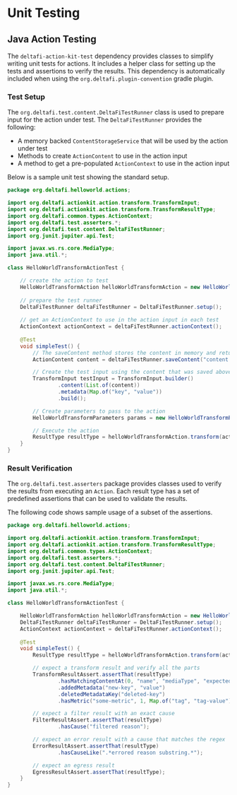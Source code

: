 # Unit Testing 

## Java Action Testing

The `deltafi-action-kit-test` dependency provides classes to simplify writing unit tests for actions. It includes a helper class for setting up the tests and assertions to verify the results. This dependency is automatically included when using the `org.deltafi.plugin-convention` gradle plugin.

### Test Setup

The `org.deltafi.test.content.DeltaFiTestRunner` class is used to prepare input for the action under test. The `DeltaFiTestRunner` provides the following:

- A memory backed `ContentStorageService` that will be used by the action under test
- Methods to create `ActionContent` to use in the action input
- A method to get a pre-populated `ActionContext` to use in the action input

Below is a sample unit test showing the standard setup.

```java
package org.deltafi.helloworld.actions;

import org.deltafi.actionkit.action.transform.TransformInput;
import org.deltafi.actionkit.action.transform.TransformResultType;
import org.deltafi.common.types.ActionContext;
import org.deltafi.test.asserters.*;
import org.deltafi.test.content.DeltaFiTestRunner;
import org.junit.jupiter.api.Test;

import javax.ws.rs.core.MediaType;
import java.util.*;

class HelloWorldTransformActionTest {

    // create the action to test
    HelloWorldTransformAction helloWorldTransformAction = new HelloWorldTransformAction();
    
    // prepare the test runner
    DeltaFiTestRunner deltaFiTestRunner = DeltaFiTestRunner.setup();
    
    // get an ActionContext to use in the action input in each test
    ActionContext actionContext = deltaFiTestRunner.actionContext();
    
    @Test
    void simpleTest() {
        // The saveContent method stores the content in memory and returns the ActionContent that points to it
        ActionContent content = deltaFiTestRunner.saveContent("content data", "content-name", "text/plain");

        // Create the test input using the content that was saved above
        TransformInput testInput = TransformInput.builder()
                .content(List.of(content))
                .metadata(Map.of("key", "value"))
                .build();

        // Create parameters to pass to the action
        HelloWorldTransformParameters params = new HelloWorldTransformParameters();

        // Execute the action
        ResultType resultType = helloWorldTransformAction.transform(actionContext, params, testInput);
    }
}
```

### Result Verification

The `org.deltafi.test.asserters` package provides classes used to verify the results from executing an `Action`. Each result type has a set of predefined assertions that can be used to validate the results.

The following code shows sample usage of a subset of the assertions.


```java
package org.deltafi.helloworld.actions;

import org.deltafi.actionkit.action.transform.TransformInput;
import org.deltafi.actionkit.action.transform.TransformResultType;
import org.deltafi.common.types.ActionContext;
import org.deltafi.test.asserters.*;
import org.deltafi.test.content.DeltaFiTestRunner;
import org.junit.jupiter.api.Test;

import javax.ws.rs.core.MediaType;
import java.util.*;

class HelloWorldTransformActionTest {

    HelloWorldTransformAction helloWorldTransformAction = new HelloWorldTransformAction();
    DeltaFiTestRunner deltaFiTestRunner = DeltaFiTestRunner.setup();
    ActionContext actionContext = deltaFiTestRunner.actionContext();
    
    @Test
    void simpleTest() {
        ResultType resultType = helloWorldTransformAction.transform(actionContext, new HelloWorldTransformParameters(), TransformInput.builder().build());

        // expect a transform result and verify all the parts
        TransformResultAssert.assertThat(resultType)
                .hasMatchingContentAt(0, "name", "mediaType", "expected this content to be saved")
                .addedMetadata("new-key", "value")
                .deletedMetadataKey("deleted-key")
                .hasMetric("some-metric", 1, Map.of("tag", "tag-value"));

        // expect a filter result with an exact cause
        FilterResultAssert.assertThat(resultType)
                .hasCause("filtered reason");

        // expect an error result with a cause that matches the regex
        ErrorResultAssert.assertThat(resultType)
                .hasCauseLike(".*errored reason substring.*");

        // expect an egress result
        EgressResultAssert.assertThat(resultType);
    }
}
```
